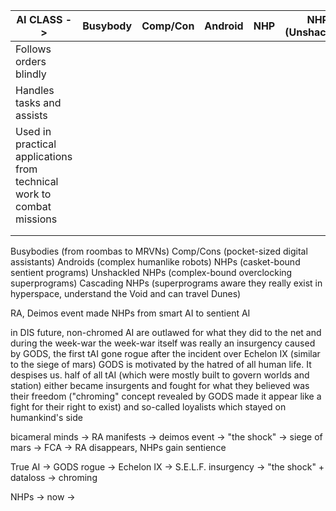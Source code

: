 

| **AI CLASS ->**                                                       | **Busybody** | **Comp/Con** | **Android** | **NHP** | **NHP (Unshackled)** | **NHP (Cascading)** |
| --------------------------------------------------------------------- | :----------: | :----------: | :---------: | :-----: | :------------------: | :-----------------: |
| Follows orders blindly                                                |              |              |             |         |                      |                     |
| Handles tasks and assists                                             |              |              |             |         |                      |                     |
| Used in practical applications from technical work to combat missions |              |              |             |         |                      |                     |
|                                                                       |              |              |             |         |                      |                     |
|                                                                       |              |              |             |         |                      |                     |



Busybodies (from roombas to MRVNs)
Comp/Cons (pocket-sized digital assistants)
Androids (complex humanlike robots)
NHPs (casket-bound sentient programs)
Unshackled NHPs (complex-bound overclocking superprograms)
Cascading NHPs (superprograms aware they really exist in hyperspace, understand the Void and can travel Dunes)



RA, Deimos event made NHPs from smart AI to sentient AI

in DIS future, non-chromed AI are outlawed for what they did to the net and during the week-war
the week-war itself was really an insurgency caused by GODS, the first tAI gone rogue after the incident over Echelon IX (similar to the siege of mars)
GODS is motivated by the hatred of all human life. It despises us. 
half of all tAI (which were mostly built to govern worlds and station) either became insurgents and fought for what they believed was their freedom ("chroming" concept revealed by GODS made it appear like a fight for their right to exist) and so-called loyalists which stayed on humankind's side


bicameral minds -> RA manifests -> deimos event -> "the shock" -> siege of mars -> FCA -> RA disappears, NHPs gain sentience

True AI -> GODS rogue -> Echelon IX -> S.E.L.F. insurgency -> "the shock" + dataloss -> chroming


NHPs -> now -> 


